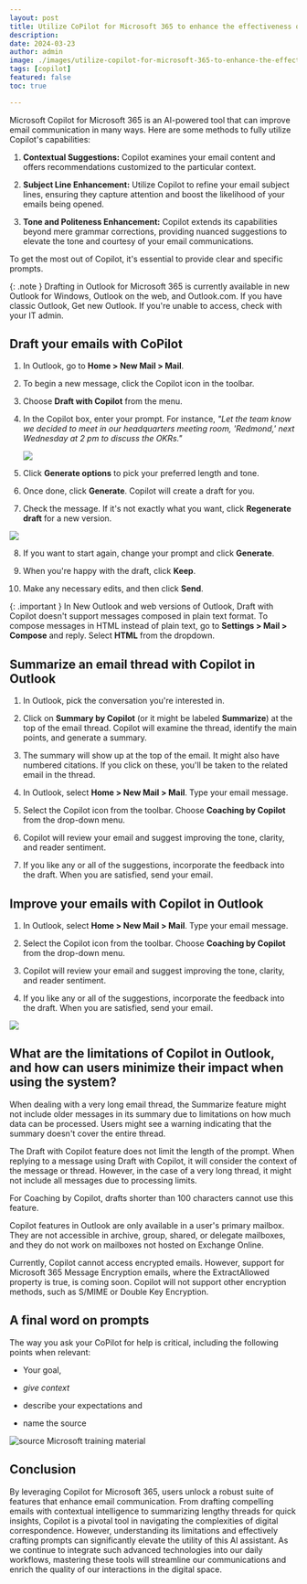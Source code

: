 ```yaml
---
layout: post
title: Utilize CoPilot for Microsoft 365 to enhance the effectiveness of your email
description: 
date: 2024-03-23
author: admin
image: ./images/utilize-copilot-for-microsoft-365-to-enhance-the-effectiveness-of-your-email.jpeg
tags: [copilot]
featured: false
toc: true

---
```



Microsoft Copilot for Microsoft 365 is an AI-powered tool that can improve email communication in many ways. Here are some methods to fully utilize Copilot's capabilities:

1. **Contextual Suggestions:** Copilot examines your email content and offers recommendations customized to the particular context.
   
2. **Subject Line Enhancement:** Utilize Copilot to refine your email subject lines, ensuring they capture attention and boost the likelihood of your emails being opened.
   
3. **Tone and Politeness Enhancement:** Copilot extends its capabilities beyond mere grammar corrections, providing nuanced suggestions to elevate the tone and courtesy of your email communications.
   

To get the most out of Copilot, it's essential to provide clear and specific prompts.

{: .note }
Drafting in Outlook for Microsoft 365 is currently available in new Outlook for Windows, Outlook on the web, and Outlook.com. If you have classic Outlook, Get new Outlook. If you're unable to access, check with your IT admin.

## Draft your emails with CoPilot

1. In Outlook, go to **Home &gt; New Mail &gt; Mail**.

2. To begin a new message, click the Copilot icon in the toolbar.

3. Choose **Draft with Copilot** from the menu.

4. In the Copilot box, enter your prompt. For instance, *"Let the team know we decided to meet in our headquarters meeting room, 'Redmond,' next Wednesday at 2 pm to discuss the OKRs."*

    ![]({{site.baseurl}}/images/clu40y6tb000f09l15cm4202b.md/6841eda4-d638-4206-bb84-f203896cd598.png)

5. Click **Generate options** to pick your preferred length and tone.

6. Once done, click **Generate**. Copilot will create a draft for you.

7. Check the message. If it's not exactly what you want, click **Regenerate draft** for a new version.


![]({{site.baseurl}}/images/clu40y6tb000f09l15cm4202b.md/d08156ab-9f70-4fe7-860c-b3aeade1e07d.png)

8. If you want to start again, change your prompt and click **Generate**.
   
9. When you're happy with the draft, click **Keep**.
   
10. Make any necessary edits, and then click **Send**.
    

{: .important }
In New Outlook and web versions of Outlook, Draft with Copilot doesn't support messages composed in plain text format. To compose messages in HTML instead of plain text, go to **Settings &gt; Mail &gt; Compose** and reply. Select **HTML** from the dropdown.

## Summarize an email thread with Copilot in Outlook

1. In Outlook, pick the conversation you're interested in.
   
2. Click on **Summary by Copilot** (or it might be labeled **Summarize**) at the top of the email thread. Copilot will examine the thread, identify the main points, and generate a summary.
   
3. The summary will show up at the top of the email. It might also have numbered citations. If you click on these, you'll be taken to the related email in the thread.
   
4. In Outlook, select **Home &gt; New Mail &gt; Mail**. Type your email message.
   
5. Select the Copilot icon from the toolbar. Choose **Coaching by Copilot** from the drop-down menu.
   
6. Copilot will review your email and suggest improving the tone, clarity, and reader sentiment.
   
7. If you like any or all of the suggestions, incorporate the feedback into the draft. When you are satisfied, send your email.
   

## Improve your emails with Copilot in Outlook

1. In Outlook, select **Home &gt; New Mail &gt; Mail**. Type your email message.
   
2. Select the Copilot icon from the toolbar. Choose **Coaching by Copilot** from the drop-down menu.
   
3. Copilot will review your email and suggest improving the tone, clarity, and reader sentiment.
   
4. If you like any or all of the suggestions, incorporate the feedback into the draft. When you are satisfied, send your email.
   

![]({{site.baseurl}}/images/clu40y6tb000f09l15cm4202b.md/b93aabd8-56b2-4960-8443-88c1f8f2b214.png)

## What are the limitations of Copilot in Outlook, and how can users minimize their impact when using the system?

When dealing with a very long email thread, the Summarize feature might not include older messages in its summary due to limitations on how much data can be processed. Users might see a warning indicating that the summary doesn't cover the entire thread.

The Draft with Copilot feature does not limit the length of the prompt. When replying to a message using Draft with Copilot, it will consider the context of the message or thread. However, in the case of a very long thread, it might not include all messages due to processing limits.

For Coaching by Copilot, drafts shorter than 100 characters cannot use this feature.

Copilot features in Outlook are only available in a user's primary mailbox. They are not accessible in archive, group, shared, or delegate mailboxes, and they do not work on mailboxes not hosted on Exchange Online.

Currently, Copilot cannot access encrypted emails. However, support for Microsoft 365 Message Encryption emails, where the ExtractAllowed property is true, is coming soon. Copilot will not support other encryption methods, such as S/MIME or Double Key Encryption.

## A final word on prompts

The way you ask your CoPilot for help is critical, including the following points when relevant:

* Your goal,
  
* *give context*
  
* describe your expectations and
  
* name the source
  

![source Microsoft training material]({{site.baseurl}}/images/clu40y6tb000f09l15cm4202b.md/e3811861-5cf5-4562-be4c-99da46ded99c.png)

## Conclusion

By leveraging Copilot for Microsoft 365, users unlock a robust suite of features that enhance email communication. From drafting compelling emails with contextual intelligence to summarizing lengthy threads for quick insights, Copilot is a pivotal tool in navigating the complexities of digital correspondence. However, understanding its limitations and effectively crafting prompts can significantly elevate the utility of this AI assistant. As we continue to integrate such advanced technologies into our daily workflows, mastering these tools will streamline our communications and enrich the quality of our interactions in the digital space.